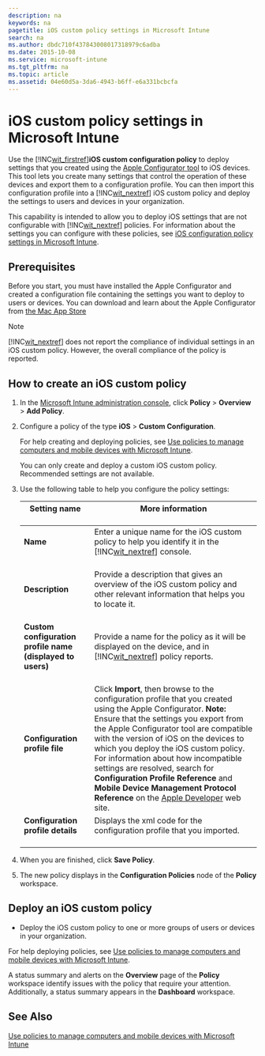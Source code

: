 ```yaml
---
description: na
keywords: na
pagetitle: iOS custom policy settings in Microsoft Intune
search: na
ms.author: dbdc710f437843008017318979c6adba
ms.date: 2015-10-08
ms.service: microsoft-intune
ms.tgt_pltfrm: na
ms.topic: article
ms.assetid: 04e60d5a-3da6-4943-b6ff-e6a331bcbcfa
---
```

# iOS custom policy settings in Microsoft Intune
Use the [!INC[wit_firstref](../Token/wit_firstref_md.md)]**iOS custom configuration policy** to deploy settings that you created using the [Apple Configurator tool](https://itunes.apple.com/us/app/apple-configurator/id434433123?mt=12) to iOS devices. This tool lets you create many settings that control the operation of these devices and export them to a configuration profile. You can then import this configuration profile into a [!INC[wit_nextref](../Token/wit_nextref_md.md)] iOS custom policy and deploy the settings to users and devices in your organization.

This capability is intended to allow you to deploy iOS settings that are not configurable with [!INC[wit_nextref](../Token/wit_nextref_md.md)] policies. For information about the settings you can configure with these policies, see [iOS configuration policy settings in Microsoft Intune](../Topic/iOS_configuration_policy_settings_in_Microsoft_Intune.md).

## Prerequisites
Before you start, you must have installed the Apple Configurator and created a configuration file containing the settings you want to deploy to users or devices. You can download and learn about the Apple Configurator from [the Mac App Store](https://itunes.apple.com/us/app/apple-configurator/id434433123?mt=12)

> [!NOTE]
> [!INC[wit_nextref](../Token/wit_nextref_md.md)] does not report the compliance of individual settings in an iOS custom policy. However, the overall compliance of the policy is reported.

## How to create an iOS custom policy

1. In the [Microsoft Intune administration console](https://manage.microsoft.com), click **Policy** &gt; **Overview** &gt; **Add Policy**.

2. Configure a policy of the type **iOS** &gt; **Custom Configuration**.

   For help creating and deploying policies, see [Use policies to manage computers and mobile devices with Microsoft Intune](../Topic/Use_policies_to_manage_computers_and_mobile_devices_with_Microsoft_Intune.md).

   You can only create and deploy a custom iOS custom policy. Recommended settings are not available.

3. Use the following table to help you configure the policy settings:

   |Setting name <br /> <br />|More information <br /> <br />|
   |----------------|--------------------|
   |**Name** <br /> <br />|Enter a unique name for the iOS custom policy to help you identify it in the [!INC[wit_nextref](../Token/wit_nextref_md.md)] console. <br /> <br />|
   |**Description** <br /> <br />|Provide a description that gives an overview of the iOS custom policy and other relevant information that helps you to locate it. <br /> <br />|
   |**Custom configuration profile name (displayed to users)** <br /> <br />|Provide a name for the policy as it will be displayed on the device, and in [!INC[wit_nextref](../Token/wit_nextref_md.md)] policy reports. <br /> <br />|
   |**Configuration profile file** <br /> <br />|Click **Import**, then browse to the configuration profile that you created using the Apple Configurator. **Note:** Ensure that the settings you export from the Apple Configurator tool are compatible with the version of iOS on the devices to which you deploy the iOS custom policy. For information about how incompatible settings are resolved, search for **Configuration Profile Reference** and **Mobile Device Management Protocol Reference** on the [Apple Developer](https://developer.apple.com/) web site. <br />|
   |**Configuration profile details** <br /> <br />|Displays the xml code for the configuration profile that you imported. <br /> <br />|

4. When you are finished, click **Save Policy**.

5. The new policy displays in the **Configuration Policies** node of the **Policy** workspace.

## Deploy an iOS custom policy

- Deploy the iOS custom policy to one or more groups of users or devices in your organization.

For help deploying policies, see [Use policies to manage computers and mobile devices with Microsoft Intune](../Topic/Use_policies_to_manage_computers_and_mobile_devices_with_Microsoft_Intune.md).

A status summary and alerts on the **Overview** page of the **Policy** workspace identify issues with the policy that require your attention. Additionally, a status summary appears in the **Dashboard** workspace.

## See Also
[Use policies to manage computers and mobile devices with Microsoft Intune](../Topic/Use_policies_to_manage_computers_and_mobile_devices_with_Microsoft_Intune.md)

